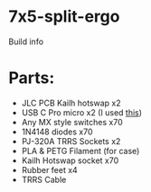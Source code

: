# 7x5-split-ergo
Build info 

# Parts:
  - JLC PCB Kailh hotswap x2
  - USB C Pro micro x2 (I used [this](https://www.aliexpress.com/item/32768308647.html?spm=a2g0o.productlist.0.0.5b4af202azcUkJ&algo_pvid=4d3dc589-608c-4547-bc4f-21e3caa173ed&algo_exp_id=4d3dc589-608c-4547-bc4f-21e3caa173ed-8&pdp_ext_f=%7B%22sku_id%22%3A%2212000024349272663%22%7D&pdp_pi=-1%3B4.72%3B-1%3B-1%40salePrice%3BUSD%3Bsearch-mainSearch))
  - Any MX style switches x70
  - 1N4148 diodes x70
  - PJ-320A TRRS Sockets x2
  - PLA & PETG Filament (for case)
  - Kailh Hotswap socket x70
  - Rubber feet x4
  - TRRS Cable
